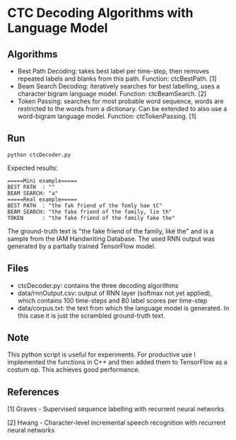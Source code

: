 # CTC Decoding Algorithms with Language Model

## Algorithms
- Best Path Decoding: takes best label per time-step, then removes repeated labels and blanks from this path. Function: ctcBestPath. \[1]
- Beam Search Decoding: iteratively searches for best labelling, uses a character bigram language model. Function: ctcBeamSearch. \[2]
- Token Passing: searches for most probable word sequence, words are restricted to the words from a dictionary. Can be extended to also use a word-bigram language model. Function: ctcTokenPassing. \[1]

## Run
```python ctcDecoder.py```

Expected results:
```
=====Mini example=====
BEST PATH  : ""
BEAM SEARCH: "a"
=====Real example=====
BEST PATH  : "the fak friend of the fomly hae tC"
BEAM SEARCH: "the fake friend of the family, lie th"
TOKEN      : "the fake friend of the family fake the"
```

The ground-truth text is "the fake friend of the family, like the" and is a sample from the IAM Handwriting Database. 
The used RNN output was generated by a partially trained TensorFlow model.

## Files
- ctcDecoder.py: contains the three decoding algorithms
- data/rnnOutput.csv: output of RNN layer (softmax not yet applied), which contains 100 time-steps and 80 label scores per time-step
- data/corpus.txt: the text from which the language model is generated. In this case it is just the scrambled ground-truth text.

## Note
This python script is useful for experiments. 
For productive use I implemented the functions in C++ and then added them to TensorFlow as a costum op.
This achieves good performance. 

## References

\[1] Graves - Supervised sequence labelling with recurrent neural networks

\[2] Hwang - Character-level incremental speech recognition with recurrent neural networks

